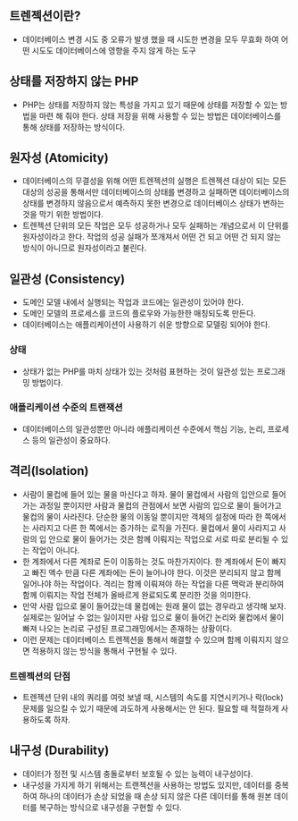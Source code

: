 ## 트렌젝션이란?
- 데이터베이스 변경 시도 중 오류가 발생 했을 때 시도한 변경을 모두 무효화 하여 어떤 시도도 데이터베이스에 영향을 주지 않게 하는 도구

## 상태를 저장하지 않는 PHP
- PHP는 상태를 저장하지 않는 특성을 가지고 있기 때문에 상태를 저장할 수 있는 방법을 마련 해 줘야 한다. 상태 저장을 위해 사용할 수 있는 방법은 데이터베이스를 통해 상태를 저장하는 방식이다.

## 원자성 (Atomicity)
- 데이터베이스의 무결성을 위해 어떤 트렌젝션의 실행은 트렌젝션 대상이 되는 모든 대상의 성공을 통해서만 데이터베이스의 상태를 변경하고 실패하면 데이터베이스의 상태를 변경하지 않음으로서 예측하지 못한 변경으로 데이터베이스 상태가 변하는 것을 막기 위한 방법이다. 
- 트렌젝션 단위의 모든 작업은 모두 성공하거나 모두 실패하는 개념으로서 이 단위를 원자성이라고 한다. 작업의 성공 실패가 쪼개져서 어떤 건 되고 어떤 건 되지 않는 방식이 아니므로 원자성이라고 불린다.

## 일관성 (Consistency)
- 도메인 모델 내에서 실행되는 작업과 코드에는 일관성이 있어야 한다.
- 도메인 모델의 프로세스를 코드의 플로우와 가능한한 매칭되도록 만든다.
- 데이터베이스는 애플리케이션이 사용하기 쉬운 방향으로 모델링 되어야 한다.

### 상태
- 상태가 없는 PHP를 마치 상태가 있는 것처럼 표현하는 것이 일관성 있는 프로그래밍 방법이다.

### 애플리케이션 수준의 트랜잭션
- 데이터베이스의 일관성뿐만 아니라 애플리케이션 수준에서 핵심 기능, 논리, 프로세스 등의 일관성이 중요하다.

## 격리(Isolation)
- 사람이 물컵에 들어 있는 물을 마신다고 하자. 물이 물컵에서 사람의 입안으로 들어가는 과정일 뿐이지만 사람과 물컵의 관점에서 보면 사람의 입으로 물이 들어가고 물컵의 물이 사라진다. 단순한 물의 이동일 뿐이지만 객체의 설정에 따라 한 쪽에서는 사라지고 다른 한 쪽에서는 증가하는 로직을 가진다. 물컵에서 물이 사라지고 사람의 입 안으로 물이 들어가는 것은 함께 이뤄지는 작업으로 서로 따로 분리될 수 있는 작업이 아니다.
- 한 계좌에서 다른 계좌로 돈이 이동하는 것도 마찬가지이다. 한 계좌에서 돈이 빠지고 빠진 액수 만큼 다른 계좌에는 돈이 늘어나야 한다. 이것은 분리되지 않고 함께 일어나야 하는 작업이다. 격리는 함께 이뤄져야 하는 작업을 다른 맥락과 분리하여 함께 이뤄지는 작업 전체가 올바르게 완료되도록 분리한 것을 의미한다.
- 만약 사람 입으로 물이 들어갔는데 물컵에는 원래 물이 없는 경우라고 생각해 보자. 실제로는 일어날 수 없는 일이지만 사람 입으로 물이 들어간 논리와 물컵에서 물이 빠져 나오는 논리로 구성된 프로그래밍에서는 존재하는 상황이다.
- 이런 문제는 데이터베이스 트렌젝션을 통해서 해결할 수 있으며 함께 이뤄지지 않으면 적용하지 않는 방식을 통해서 구현될 수 있다.

### 트렌젝션의 단점
- 트렌젝션 단위 내의 쿼리를 여럿 보낼 때, 시스템의 속도를 지연시키거나 락(lock) 문제를 일으킬 수 있기 때문에 과도하게 사용해서는 안 된다. 필요할 때 적절하게 사용하도록 하자.

## 내구성 (Durability)
- 데이터가 정전 및 시스템 충돌로부터 보호될 수 있는 능력이 내구성이다.
- 내구성을 가지게 하기 위해서는 트랜젝션을 사용하는 방법도 있지만, 데이터를 중복하여 하나의 데이터가 손상 되었을 때 손상 되지 않은 다른 데이터를 통해 원본 데이터를 복구하는 방식으로 내구성을 구현할 수 있다.
